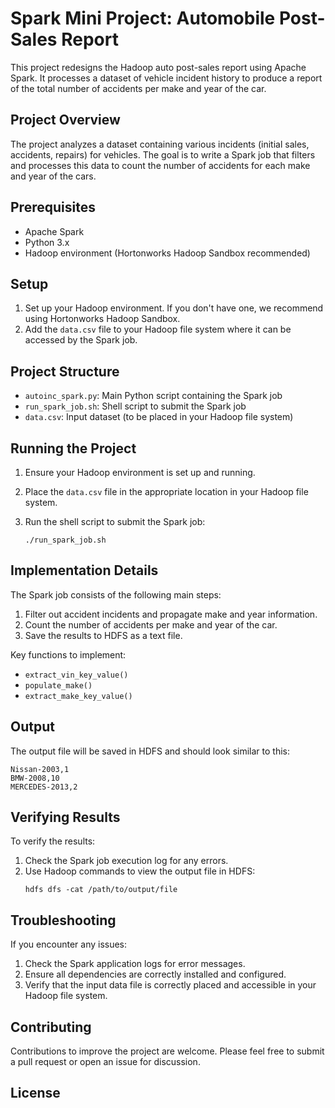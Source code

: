 # Spark Mini Project: Automobile Post-Sales Report

This project redesigns the Hadoop auto post-sales report using Apache Spark. It processes a dataset of vehicle incident history to produce a report of the total number of accidents per make and year of the car.

## Project Overview

The project analyzes a dataset containing various incidents (initial sales, accidents, repairs) for vehicles. The goal is to write a Spark job that filters and processes this data to count the number of accidents for each make and year of the cars.

## Prerequisites

- Apache Spark
- Python 3.x
- Hadoop environment (Hortonworks Hadoop Sandbox recommended)

## Setup

1. Set up your Hadoop environment. If you don't have one, we recommend using Hortonworks Hadoop Sandbox.
2. Add the `data.csv` file to your Hadoop file system where it can be accessed by the Spark job.

## Project Structure

- `autoinc_spark.py`: Main Python script containing the Spark job
- `run_spark_job.sh`: Shell script to submit the Spark job
- `data.csv`: Input dataset (to be placed in your Hadoop file system)

## Running the Project

1. Ensure your Hadoop environment is set up and running.
2. Place the `data.csv` file in the appropriate location in your Hadoop file system.
3. Run the shell script to submit the Spark job:

   ```
   ./run_spark_job.sh
   ```

## Implementation Details

The Spark job consists of the following main steps:

1. Filter out accident incidents and propagate make and year information.
2. Count the number of accidents per make and year of the car.
3. Save the results to HDFS as a text file.

Key functions to implement:

- `extract_vin_key_value()`
- `populate_make()`
- `extract_make_key_value()`

## Output

The output file will be saved in HDFS and should look similar to this:

```
Nissan-2003,1
BMW-2008,10
MERCEDES-2013,2
```

## Verifying Results

To verify the results:

1. Check the Spark job execution log for any errors.
2. Use Hadoop commands to view the output file in HDFS:
   ```
   hdfs dfs -cat /path/to/output/file
   ```

## Troubleshooting

If you encounter any issues:

1. Check the Spark application logs for error messages.
2. Ensure all dependencies are correctly installed and configured.
3. Verify that the input data file is correctly placed and accessible in your Hadoop file system.

## Contributing

Contributions to improve the project are welcome. Please feel free to submit a pull request or open an issue for discussion.

## License

